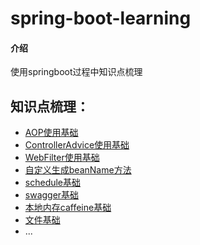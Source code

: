 # spring-boot-learning

#### 介绍
使用springboot过程中知识点梳理


## 知识点梳理：
- [AOP使用基础](./learn-aspect)
- [ControllerAdvice使用基础](./learn-advice)
- [WebFilter使用基础](./learn-webfilter)
- [自定义生成beanName方法](./customer-bean-name)
- [schedule基础](./learn-schedule)
- [swagger基础](./learn-swagger)
- [本地内存caffeine基础](./learn-caffeine)
- [文件基础](./learn-web-file)
- ...



